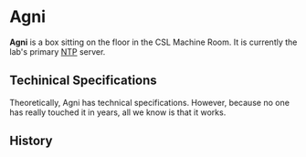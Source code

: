 # Agni

**Agni** is a box sitting on the floor in the CSL Machine Room.  It is currently the lab's primary [NTP](../../technologies/networking/ntp.md) server.

## Techinical Specifications

Theoretically, Agni has technical specifications.
However, because no one has really touched it in years, all we know is that it works.

## History

